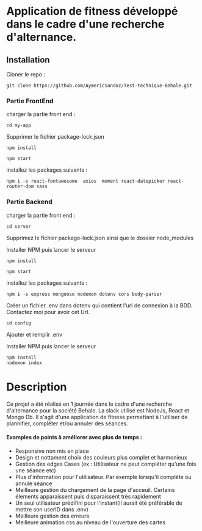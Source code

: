 # Application de fitness développé dans le cadre d'une recherche d'alternance.

## Installation

Cloner le repo :

```
git clone https://github.com/AymericSandoz/Test-technique-Behale.git
```

### Partie FrontEnd

charger la partie front end :

```
cd my-app
```

Supprimer le fichier package-lock.json

```
npm install

npm start
```

installez les packages suivants :

```
npm i -s react-fontawesome  axios  moment react-datepicker react-router-dom sass
```

### Partie Backend

charger la partie front end :

```
cd server
```

Supprimez le fichier package-lock.json ainsi que le dossier node_modules

Installer NPM puis lancer le serveur

```
npm install

npm start
```

installez les packages suivants :

```
npm i -s express mongoose nodemon dotenv cors body-parser
```

Créer un fichier .env dans dotenv qui contient l'url de connexion à la BDD. Contactez moi pour avoir cet Url.

```
cd config
```

Ajouter et remplir .env

Installer NPM puis lancer le serveur

```
npm install
nodemon index
```

# Description

Ce projet a été réalisé en 1 journée dans le cadre d'une recherche d'alternance pour la société Behale. La slack utilisé est NodeJs, React et Mongo Db.
Il s'agit d'une application de fitness permettant à l'utiliser de plannifier, compléter et/ou annuler des séances.

#### Examples de points à améliorer avec plus de temps :

- Responsive non mis en place
- Design et nottament choix des couleurs plus complet et harmonieux
- Gestion des edges Cases (ex : Utilisateur ne peut compléter qu'une fois une séance etc)
- Plus d'information pour l'utilisateur. Par exemple lorsqu'il complète ou annule séance
- Meilleure gestion du chargement de la page d'acceuil. Certains élements apparaissent puis disparaissent très rapidement
- Un seul utilisateur prédifini pour l'instant(Il aurait été préférable de mettre son userID dans .env)
- Meilleure gestion des erreurs
- Meilleure animation css au niveau de l'ouverture des cartes
